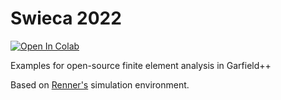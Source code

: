 # Swieca 2022

[![Open In Colab](https://colab.research.google.com/assets/colab-badge.svg)](https://colab.research.google.com/github/badarots/swieca22/)

Examples for open-source finite element analysis in Garfield++

Based on [Renner's](https://github.com/jerenner/garfieldfem) simulation environment.

